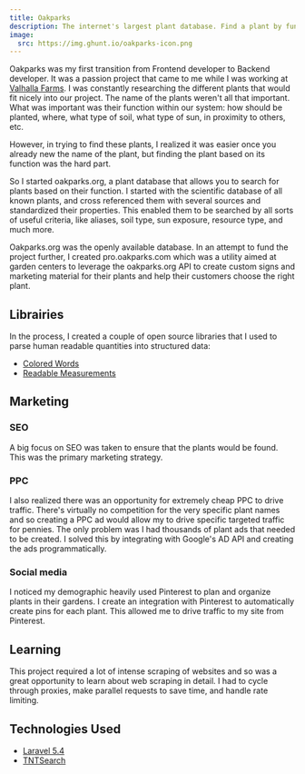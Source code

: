 ```yaml
---
title: Oakparks
description: The internet's largest plant database. Find a plant by function instead of name.
image: 
  src: https://img.ghunt.io/oakparks-icon.png
---
```


Oakparks was my first transition from Frontend developer to Backend developer. It was a passion project that came to me while I was working at [Valhalla Farms](https://coopfermesvalhalla.com/). I was constantly researching the different plants that would fit nicely into our project. The name of the plants weren't all that important. What was important was their function within our system: how should be planted, where, what type of soil, what type of sun, in proximity to others, etc.

However, in trying to find these plants, I realized it was easier once you already new the name of the plant, but finding the plant based on its function was the hard part.

So I started oakparks.org, a plant database that allows you to search for plants based on their function. I started with the scientific database of all known plants, and cross referenced them with several sources and standardized their properties. This enabled them to be searched by all sorts of useful criteria, like aliases, soil type, sun exposure, resource type, and much more.

Oakparks.org was the openly available database. In an attempt to fund the project further, I created pro.oakparks.com which was a utility aimed at garden centers to leverage the oakparks.org API to create custom signs and marketing material for their plants and help their customers choose the right plant.

## Librairies

In the process, I created a couple of open source libraries that I used to parse human readable quantities into structured data:

- [Colored Words](https://packagist.org/packages/freshbrewedweb/colored-words)
- [Readable Measurements](https://packagist.org/packages/freshbrewedweb/readable-measurements)

## Marketing

### SEO

A big focus on SEO was taken to ensure that the plants would be found. This was the primary marketing strategy.

### PPC

I also realized there was an opportunity for extremely cheap PPC to drive traffic. There's virtually no competition for the very specific plant names and so creating a PPC ad would allow my to drive specific targeted traffic for pennies. The only problem was I had thousands of plant ads that needed to be created. I solved this by integrating with Google's AD API and creating the ads programmatically.

### Social media

I noticed my demographic heavily used Pinterest to plan and organize plants in their gardens. I create an integration with Pinterest to automatically create pins for each plant. This allowed me to drive traffic to my site from Pinterest.

## Learning

This project required a lot of intense scraping of websites and so was a great opportunity to learn about web scraping in detail. I had to cycle through proxies, make parallel requests to save time, and handle rate limiting.

## Technologies Used

- [Laravel 5.4](https://laravel.com/docs/5.4)
- [TNTSearch](https://github.com/teamtnt/tntsearch)
